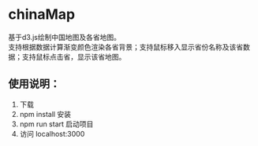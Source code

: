 # chinaMap
基于d3.js绘制中国地图及各省地图。  
支持根据数据计算渐变颜色渲染各省背景；支持鼠标移入显示省份名称及该省数据；支持鼠标点击省，显示该省地图。

## 使用说明：
1. 下载
2. npm install 安装
3. npm run start 启动项目
4. 访问 localhost:3000
